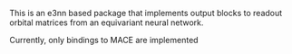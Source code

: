 This is an e3nn based package that implements output blocks to readout orbital matrices from
an equivariant neural network.

Currently, only bindings to MACE are implemented